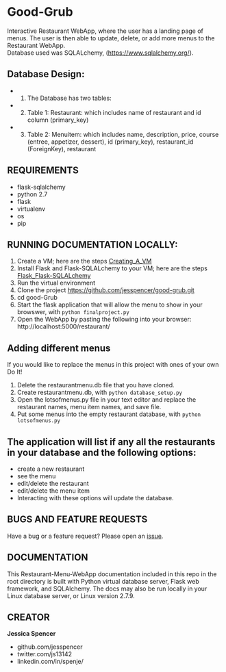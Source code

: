 # Good-Grub
Interactive Restaurant WebApp, where the user has a landing page of menus.
The user is then able to update, delete, or add more menus to the Restaurant WebApp.  
Database used was SQLALchemy, (https://www.sqlalchemy.org/).

## Database Design:
* 1. The Database has two tables:
* 2. Table 1: Restaurant: which includes name of restaurant and id column (primary_key)
* 3. Table 2: Menuitem: which includes name, description, price, course (entree, appetizer, dessert), id (primary_key), restaurant_id (ForeignKey), restaurant  

## REQUIREMENTS
- flask-sqlalchemy
- python 2.7
- flask
- virtualenv
- os
- pip

## RUNNING DOCUMENTATION LOCALLY:
1. Create a VM; here are the steps [Creating_A_VM](https://github.com/jesspencer/Good-Grub/blob/master/Creating_A_VM.md)
2. Install Flask and Flask-SQLALchemy to your VM; here are the steps [Flask_Flask-SQLALchemy](https://github.com/jesspencer/Good-Grub/blob/master/Flask_Flask-SQLALchemy.md)
3. Run the virtual environment
4. Clone the project https://github.com/jesspencer/good-grub.git
5. cd good-Grub
6. Start the flask application that will allow the menu to show in your browswer, with `python finalproject.py`
7. Open the WebApp by pasting the following into your browser: http://localhost:5000/restaurant/

## Adding different menus
If you would like to replace the menus in this project with ones of your own Do It!
1. Delete the restaurantmenu.db file that you have cloned.
2. Create restaurantmenu.db, with `python database_setup.py`
4. Open the lotsofmenus.py file in your text editor and replace the restaurant names, menu item names, and save file.  
5. Put some menus into the empty restaurant database, with `python lotsofmenus.py`

## The application will list if any all the restaurants in your database and the following options:
 * create a new restaurant
 * see the menu
 * edit/delete the restaurant
 * edit/delete the menu item
 * Interacting with these options will update the database.

## BUGS AND FEATURE REQUESTS
Have a bug or a feature request? Please open an [issue](https://github.com/jesspencer/good-grub/issues/new).

## DOCUMENTATION
This Restaurant-Menu-WebApp documentation included in this repo in the root directory is built with Python virtual database server, Flask web framework, and SQLAlchemy.  The docs may also be run locally in your Linux database server, or Linux version 2.7.9.

## CREATOR
**Jessica Spencer**
- github.com/jesspencer
- twitter.com/js13142
- linkedin.com/in/spenje/
